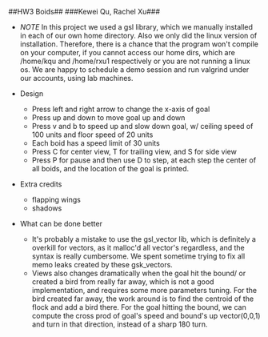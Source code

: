 ##HW3 Boids##
###Kewei Qu, Rachel Xu###
- *NOTE*
  In this project we used a gsl library, which we manually installed in each of our own home directory. Also we only did the linux version of installation. Therefore, there is a chance that the program won't compile on your computer, if you cannot access our home dirs, which are /home/kqu and /home/rxu1 respectively or you are not running a linux os. We are happy to schedule a demo session and run valgrind under our accounts, using lab machines.
  
- Design
  - Press left and right arrow to change the x-axis of goal
  - Press up and down to move goal up and down
  - Press v and b to speed up and slow down goal, w/ ceiling speed of 100 units and floor speed of 20 units
  - Each boid has a speed limit of 30 units
  - Press C for center view, T for trailing view, and S for side view
  - Press P for pause and then use D to step, at each step the center of all boids, and the location of the goal is printed.
- Extra credits
  - flapping wings
  - shadows
  
- What can be done better
  - It's probably a mistake to use the gsl_vector lib, which is definitely a overkill for vectors, as it malloc'd all vector's regardless, and the syntax is really cumbersome. We spent sometime trying to fix all memo leaks created by these gsk_vectors.
  - Views also changes dramatically when the goal hit the bound/ or created a bird from really far away, which is not a good implementation, and requires some more parameters tuning. For the bird created far away, the work around is to find the centroid of the flock and add a bird there. For the goal hitting the bound, we can compute the cross prod of goal's speed and bound's up vector(0,0,1) and turn in that direction, instead of a sharp 180 turn.
